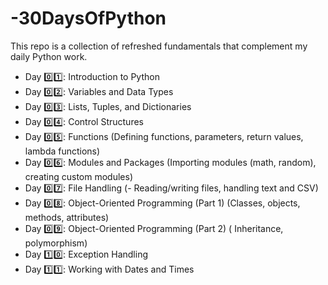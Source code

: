# -30DaysOfPython
This repo is a collection of refreshed fundamentals that complement my daily Python work.

- Day 0️⃣1️⃣: Introduction to Python
- Day 0️⃣2️⃣: Variables and Data Types
- Day 0️⃣3️⃣: Lists, Tuples, and Dictionaries
- Day 0️⃣4️⃣: Control Structures
- Day 0️⃣5️⃣: Functions (Defining functions, parameters, return values, lambda functions)
- Day 0️⃣6️⃣: Modules and Packages (Importing modules (math, random), creating custom modules)
- Day 0️⃣7️⃣: File Handling (- Reading/writing files, handling text and CSV)
- Day 0️⃣8️⃣: Object-Oriented Programming (Part 1) (Classes, objects, methods, attributes)
- Day 0️⃣9️⃣: Object-Oriented Programming (Part 2) ( Inheritance, polymorphism)
- Day 1️⃣0️⃣: Exception Handling
- Day 1️⃣1️⃣: Working with Dates and Times
